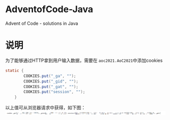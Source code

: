 # AdventofCode-Java
Advent of Code - solutions in Java

# 说明
为了能够通过HTTP拿到用户输入数据，需要在 `aoc2021.AoC2021`中添加cookies
```java
static {
        COOKIES.put("_ga", "");
        COOKIES.put("_gid", "");
        COOKIES.put("_gat", "");
        COOKIES.put("session", "");
    }
```
以上值可从浏览器请求中获得，如下图：
![image](cookies.png)

